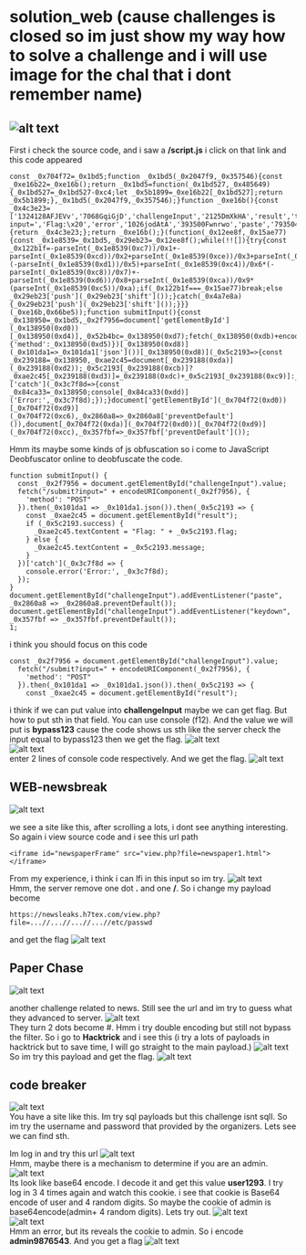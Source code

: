 # solution_web (cause challenges is closed so im just show my way how to solve a challenge and i will use image for the chal that i dont remember name)

## ![alt text](./image/image.png)<br>

First i check the source code, and i saw a **/script.js** i click on that link and this code appeared

```
const _0x704f72=_0x1bd5;function _0x1bd5(_0x2047f9,_0x357546){const _0xe16b22=_0xe16b();return _0x1bd5=function(_0x1bd527,_0x485649){_0x1bd527=_0x1bd527-0xc4;let _0x5b1899=_0xe16b22[_0x1bd527];return _0x5b1899;},_0x1bd5(_0x2047f9,_0x357546);}function _0xe16b(){const _0x4c3e23=['1324128AFJEVv','7068GqiGjD','challengeInput','2125DmXkHA','result','textContent','value','POST','5588288xDHxaF','bypass123','then','addEventListener','getElementById','/submit?input=','Flag:\x20','error','1026jodAtA','393500Fwnrwo','paste','793504lbHmgC','32613VrGzuS','flag','801iQqFPw','success','keydown','965970xJmNwA'];_0xe16b=function(){return _0x4c3e23;};return _0xe16b();}(function(_0x12ee8f,_0x15ae77){const _0x1e8539=_0x1bd5,_0x29eb23=_0x12ee8f();while(!![]){try{const _0x122b1f=-parseInt(_0x1e8539(0xc7))/0x1+-parseInt(_0x1e8539(0xcd))/0x2+parseInt(_0x1e8539(0xce))/0x3+parseInt(_0x1e8539(0xcf))/0x4*(-parseInt(_0x1e8539(0xd1))/0x5)+parseInt(_0x1e8539(0xc4))/0x6*(-parseInt(_0x1e8539(0xc8))/0x7)+-parseInt(_0x1e8539(0xd6))/0x8+parseInt(_0x1e8539(0xca))/0x9*(parseInt(_0x1e8539(0xc5))/0xa);if(_0x122b1f===_0x15ae77)break;else _0x29eb23['push'](_0x29eb23['shift']());}catch(_0x4a7e8a){_0x29eb23['push'](_0x29eb23['shift']());}}}(_0xe16b,0x66be5));function submitInput(){const _0x138950=_0x1bd5,_0x2f7956=document['getElementById'](_0x138950(0xd0))[_0x138950(0xd4)],_0x52b4bc=_0x138950(0xd7);fetch(_0x138950(0xdb)+encodeURIComponent(_0x2f7956),{'method':_0x138950(0xd5)})[_0x138950(0xd8)](_0x101da1=>_0x101da1['json']())[_0x138950(0xd8)](_0x5c2193=>{const _0x239188=_0x138950,_0xae2c45=document[_0x239188(0xda)](_0x239188(0xd2));_0x5c2193[_0x239188(0xcb)]?_0xae2c45[_0x239188(0xd3)]=_0x239188(0xdc)+_0x5c2193[_0x239188(0xc9)]:_0xae2c45[_0x239188(0xd3)]=_0x5c2193['message'];})['catch'](_0x3c7f8d=>{const _0x84ca33=_0x138950;console[_0x84ca33(0xdd)]('Error:',_0x3c7f8d);});}document['getElementById'](_0x704f72(0xd0))[_0x704f72(0xd9)](_0x704f72(0xc6),_0x2860a8=>_0x2860a8['preventDefault']()),document[_0x704f72(0xda)](_0x704f72(0xd0))[_0x704f72(0xd9)](_0x704f72(0xcc),_0x357fbf=>_0x357fbf['preventDefault']());
```

Hmm its maybe some kinds of js obfuscation so i come to JavaScript Deobfuscator online to deobfuscate the code.

```
function submitInput() {
  const _0x2f7956 = document.getElementById("challengeInput").value;
  fetch("/submit?input=" + encodeURIComponent(_0x2f7956), {
    'method': "POST"
  }).then(_0x101da1 => _0x101da1.json()).then(_0x5c2193 => {
    const _0xae2c45 = document.getElementById("result");
    if (_0x5c2193.success) {
      _0xae2c45.textContent = "Flag: " + _0x5c2193.flag;
    } else {
      _0xae2c45.textContent = _0x5c2193.message;
    }
  })['catch'](_0x3c7f8d => {
    console.error('Error:', _0x3c7f8d);
  });
}
document.getElementById("challengeInput").addEventListener("paste", _0x2860a8 => _0x2860a8.preventDefault());
document.getElementById("challengeInput").addEventListener("keydown", _0x357fbf => _0x357fbf.preventDefault());
1;
```

i think you should focus on this code

```
const _0x2f7956 = document.getElementById("challengeInput").value;
  fetch("/submit?input=" + encodeURIComponent(_0x2f7956), {
    'method': "POST"
  }).then(_0x101da1 => _0x101da1.json()).then(_0x5c2193 => {
    const _0xae2c45 = document.getElementById("result");
```

i think if we can put value into **challengeInput** maybe we can get flag. But how to put sth in that field. You can use console (f12). And the value we will put is **bypass123** cause the code shows us sth like the server check the input equal to bypass123 then we get the flag.
![alt text](./image/image-1.png)<br>
![alt text](./image/image-2.png)<br>
enter 2 lines of console code respectively. And we get the flag.
![alt text](./image/image-3.png)<br>

## WEB-newsbreak

![alt text](./image/image-4.png)<br>

we see a site like this, after scrolling a lots, i dont see anything interesting. So again i view source code and i see this url path

```
<iframe id="newspaperFrame" src="view.php?file=newspaper1.html"></iframe>
```

From my experience, i think i can lfi in this input so im try.
![alt text](./image/image-5.png)<br>
Hmm, the server remove one dot **.** and one **/**. So i change my payload become

```
https://newsleaks.h7tex.com/view.php?file=...//...//...//...//etc/passwd
```

and get the flag
![alt text](./image/image-6.png)<br>

## Paper Chase

![alt text](./image/image-7.png)<br>

another challenge related to news. Still see the url and im try to guess what they advanced to server.
![alt text](./image/image-8.png)<br>
They turn 2 dots become #. Hmm i try double encoding but still not bypass the filter. So i go to **Hacktrick** and i see this (i try a lots of payloads in hacktrick but to save time, I will go straight to the main payload.)
![alt text](./image/image-9.png)<br>
So im try this payload and get the flag.
![alt text](./image/image-10.png)<br>

## code breaker

![alt text](./image/image-11.png)<br>
You have a site like this. Im try sql payloads but this challenge isnt sqlI. So im try the username and password that provided by the organizers. Lets see we can find sth.

Im log in and try this url
![alt text](./image/image-12.png)<br>
Hmm, maybe there is a mechanism to determine if you are an admin.
![alt text](./image/image-13.png)<br>
Its look like base64 encode. I decode it and get this value **user1293**. I try log in 3 4 times again and watch this cookie. i see that cookie is Base64 encode of user and 4 random digits. So maybe the cookie of admin is base64encode(admin+ 4 random digits). Lets try out.
![alt text](./image/image-14.png)<br>
![alt text](./image/image-15.png)<br>
Hmm an error, but its reveals the cookie to admin. So i encode **admin9876543**. And you get a flag
![alt text](./image/image-16.png)<br>

